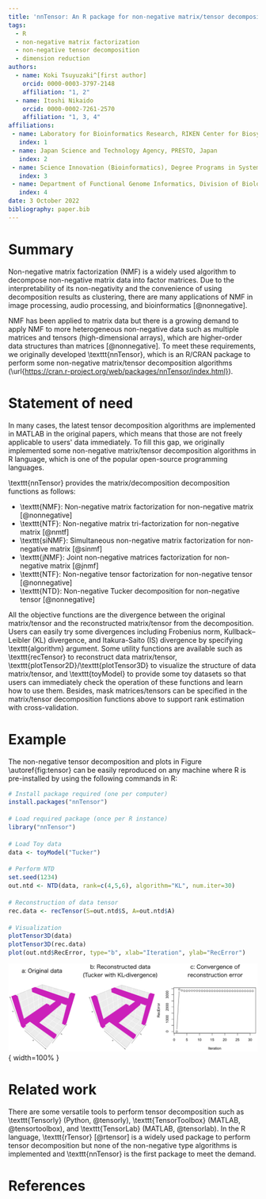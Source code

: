 ```yaml
---
title: 'nnTensor: An R package for non-negative matrix/tensor decomposition'
tags:
  - R
  - non-negative matrix factorization
  - non-negative tensor decomposition
  - dimension reduction
authors:
  - name: Koki Tsuyuzaki^[first author]
    orcid: 0000-0003-3797-2148
    affiliation: "1, 2"
  - name: Itoshi Nikaido
    orcid: 0000-0002-7261-2570
    affiliation: "1, 3, 4"
affiliations:
 - name: Laboratory for Bioinformatics Research, RIKEN Center for Biosystems Dynamics Research, Japan
   index: 1
 - name: Japan Science and Technology Agency, PRESTO, Japan
   index: 2
 - name: Science Innovation (Bioinformatics), Degree Programs in Systems and Information Engineering, Graduate School of Science and Technology), University of Tsukuba, Japan
   index: 3
 - name: Department of Functional Genome Informatics, Division of Biological Data Science, Medical Research Institute, Tokyo Medical and Dental University, Japan
   index: 4
date: 3 October 2022
bibliography: paper.bib
---
```


# Summary

Non-negative matrix factorization (NMF) is a widely used algorithm to decompose non-negative matrix data into factor matrices. Due to the interpretability of its non-negativity and the convenience of using decomposition results as clustering, there are many applications of NMF in image processing, audio processing, and bioinformatics [@nonnegative].

NMF has been applied to matrix data but there is a growing demand to apply NMF to more heterogeneous non-negative data such as multiple matrices and tensors (high-dimensional arrays), which are higher-order data structures than matrices [@nonnegative]. To meet these requirements, we originally developed \texttt{nnTensor}, which is an R/CRAN package to perform some non-negative matrix/tensor decomposition algorithms (\url{https://cran.r-project.org/web/packages/nnTensor/index.html}).

# Statement of need

In many cases, the latest tensor decomposition algorithms are implemented in MATLAB in the original papers, which means that those are not freely applicable to users' data immediately. To fill this gap, we originally implemented some non-negative matrix/tensor decomposition algorithms in R language, which is one of the popular open-source programming languages.

\texttt{nnTensor} provides the matrix/decomposition decomposition functions as follows:

- \texttt{NMF}: Non-negative matrix factorization for non-negative matrix [@nonnegative]
- \texttt{NTF}: Non-negative matrix tri-factorization for non-negative matrix [@nmtf]
- \texttt{siNMF}: Simultaneous non-negative matrix factorization for non-negative matrix [@sinmf]
- \texttt{jNMF}: Joint non-negative matrices factorization for non-negative matrix [@jnmf]
- \texttt{NTF}: Non-negative tensor factorization for non-negative tensor [@nonnegative]
- \texttt{NTD}: Non-negative Tucker decomposition for non-negative tensor [@nonnegative]

All the objective functions are the divergence between the original matrix/tensor and the reconstructed matrix/tensor from the decomposition. Users can easily try some divergences including Frobenius norm, Kullback–Leibler (KL) divergence, and Itakura-Saito (IS) divergence by specifying \texttt{algorithm} argument. Some utility functions are available such as \texttt{recTensor} to reconstruct data matrix/tensor, \texttt{plotTensor2D}/\texttt{plotTensor3D} to visualize the structure of data matrix/tensor, and \texttt{toyModel} to provide some toy datasets so that users can immediately check the operation of these functions and learn how to use them. Besides, mask matrices/tensors can be specified in the matrix/tensor decomposition functions above to support rank estimation with cross-validation.

# Example

The non-negative tensor decomposition and plots in Figure \autoref{fig:tensor} can be easily reproduced on any machine where R is pre-installed by using the following commands in R:

```r
# Install package required (one per computer)
install.packages("nnTensor")

# Load required package (once per R instance)
library("nnTensor")

# Load Toy data
data <- toyModel("Tucker")

# Perform NTD
set.seed(1234)
out.ntd <- NTD(data, rank=c(4,5,6), algorithm="KL", num.iter=30)

# Reconstruction of data tensor
rec.data <- recTensor(S=out.ntd$S, A=out.ntd$A)

# Visualization
plotTensor3D(data)
plotTensor3D(rec.data)
plot(out.ntd$RecError, type="b", xlab="Iteration", ylab="RecError")
```

![Toydata decomposed by NTD with KL-divergence\label{fig:tensor}](figure.png){ width=100% }

# Related work

There are some versatile tools to perform tensor decomposition such as \texttt{Tensorly} (Python, @tensorly), \texttt{TensorToolbox} (MATLAB, @tensortoolbox), and \texttt{TensorLab} (MATLAB, @tensorlab). In the R language, \texttt{rTensor} [@rtensor] is a widely used package to perform tensor decomposition but none of the non-negative type algorithms is implemented and \texttt{nnTensor} is the first package to meet the demand.

# References
